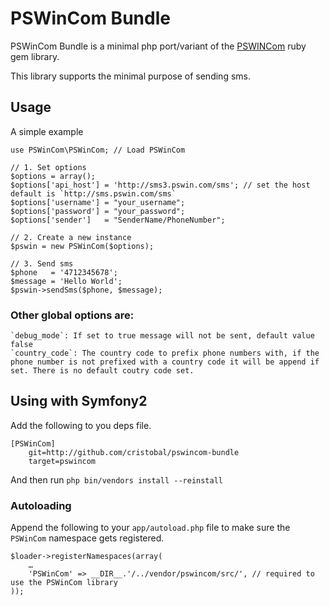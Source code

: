 # PSWinCom Bundle

PSWinCom Bundle is a minimal php port/variant of the [PSWINCom](https://github.com/voldern/pswincomgem) ruby gem library.

This library supports the minimal purpose of sending sms.


## Usage

A simple example

	use PSWinCom\PSWinCom; // Load PSWinCom 
	
	// 1. Set options
	$options = array();
	$options['api_host'] = 'http://sms3.pswin.com/sms'; // set the host default is `http://sms.pswin.com/sms` 
	$options['username'] = "your_username";
    $options['password'] = "your_password";
    $options['sender']   = "SenderName/PhoneNumber";

	// 2. Create a new instance
	$pswin = new PSWinCom($options); 
	
	// 3. Send sms
	$phone   = '4712345678';
	$message = 'Hello World';
	$pswin->sendSms($phone, $message);


### Other global options are:

	`debug_mode`: If set to true message will not be sent, default value false
	`country_code`: The country code to prefix phone numbers with, if the phone number is not prefixed with a country code it will be append if set. There is no default coutry code set.



## Using with Symfony2

Add the following to you deps file.

	[PSWinCom]
	    git=http://github.com/cristobal/pswincom-bundle
	    target=pswincom

And then run `php bin/vendors install --reinstall`

### Autoloading

Append the following to your `app/autoload.php` file to make sure the `PSWinCom` namespace gets registered.

	$loader->registerNamespaces(array(			
		…
		'PSWinCom' => __DIR__.'/../vendor/pswincom/src/', // required to use the PSWinCom library
	));